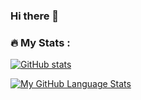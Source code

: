 ### Hi there 👋

<!--
**Dryg1214/Dryg1214** is a ✨ _special_ ✨ repository because its `README.md` (this file) appears on your GitHub profile.

Here are some ideas to get you started:

- 🔭 I’m currently working on ...
- 🌱 I’m currently learning ...
- 👯 I’m looking to collaborate on ...
- 🤔 I’m looking for help with ...
- 💬 Ask me about ...
- 📫 How to reach me: ...
- 😄 Pronouns: ...
- ⚡ Fun fact: ...
-->

### :fire: My Stats :
[![GitHub stats](https://github-readme-stats.vercel.app/api?username=Dryg1214)](https://github.com/anuraghazra/github-readme-stats)

[![My GitHub Language Stats](https://github-readme-stats.vercel.app/api/top-langs/?username=Dryg1214&langs_count=8&theme=tokyonight)]()

